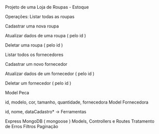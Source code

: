 Projeto de uma Loja de Roupas - Estoque

Operações:
Listar todas as roupas

Cadastrar uma nova roupa

Atualizar dados de uma roupa ( pelo id )

Deletar uma roupa ( pelo id )

Listar todos os fornecedores

Cadastrar um novo fornecedor

Atualizar dados de um fornecedor ( pelo id )

Deletar um fornecedor ( pelo id )

Model Peca

id, modelo, cor, tamanho, quantidade, fornecedora
Model Fornecedora

id, nome, dataCadastro*
-> Ferramentas

Express
MongoDB ( mongoose )
Models, Controllers e Routes
Tratamento de Erros
Filtros
Paginação